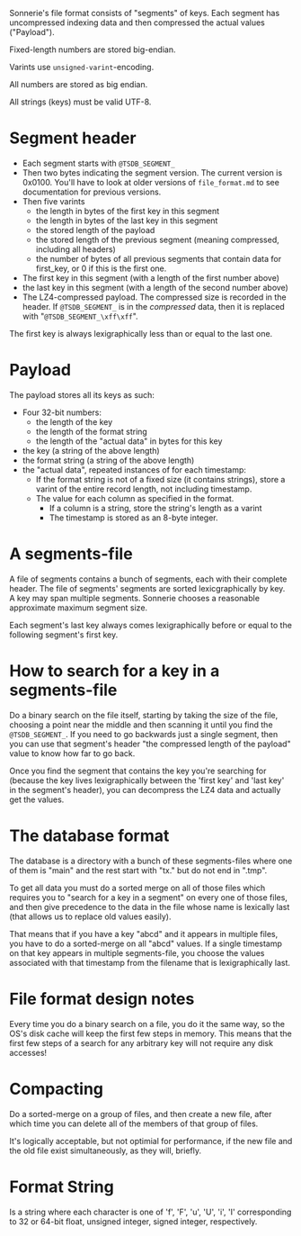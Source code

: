 Sonnerie's file format consists of "segments" of keys. Each segment has
uncompressed indexing data and then compressed the actual values ("Payload").

Fixed-length numbers are stored big-endian.

Varints use `unsigned-varint`-encoding.

All numbers are stored as big endian.

All strings (keys) must be valid UTF-8.

# Segment header

* Each segment starts with `@TSDB_SEGMENT_`
* Then two bytes indicating the segment version. The current version is 0x0100. You'll
have to look at older versions of `file_format.md` to see documentation for previous versions.
* Then five varints
  * the length in bytes of the first key in this segment
  * the length in bytes of the last key in this segment
  * the stored length of the payload
  * the stored length of the previous segment (meaning compressed, including all headers)
  * the number of bytes of all previous segments that contain data for first_key, or 0
  if this is the first one.
* The first key in this segment (with a length of the first number above)
* the last key in this segment (with a length of the second number above)
* The LZ4-compressed payload. The compressed size is recorded in the header.
If `@TSDB_SEGMENT_` is in the _compressed_ data, then it is replaced with "`@TSDB_SEGMENT_\xff\xff`".

The first key is always lexigraphically less than or equal to the last one.

# Payload
The payload stores all its keys as such:

* Four 32-bit numbers:
  * the length of the key
  * the length of the format string
  * the length of the "actual data" in bytes for this key
* the key (a string of the above length)
* the format string (a string of the above length)
* the "actual data", repeated instances of for each timestamp:
  * If the format string is not of a fixed size (it contains strings),
  store a varint of the entire record length, not including timestamp.
  * The value for each column as specified in the format.
    * If a column is a string, store the string's length as a varint
    * The timestamp is stored as an 8-byte integer.


# A segments-file
A file of segments contains a bunch of segments, each with their
complete header. The file of segments' segments are sorted lexicgraphically
by key. A key may span multiple segments. Sonnerie chooses a reasonable approximate
maximum segment size.

Each segment's last key always comes lexigraphically before or equal to
the following segment's first key.

# How to search for a key in a segments-file

Do a binary search on the file itself, starting by taking the size of the file,
choosing a point near the middle and then scanning it until you find
the `@TSDB_SEGMENT_`. If you need to go backwards just a single
segment, then you can use that segment's header "the compressed length of the payload"
value to know how far to go back.

Once you find the segment that contains the key you're searching for
(because the key lives lexigraphically between the 'first key' and 'last key'
in the segment's header), you can decompress the LZ4 data and actually
get the values.

# The database format
The database is a directory with a bunch of these segments-files where
one of them is "main" and the rest start with "tx." but do not end in ".tmp".

To get all data you must do a sorted merge on all of those files which
requires you to "search for a key in a segment" on every one of those files,
and then give precedence to the data in the file whose name
is lexically last (that allows us to replace old values easily).

That means that if you have a key "abcd" and it appears in multiple files,
you have to do a sorted-merge on all "abcd" values. If a single timestamp
on that key appears in multiple segments-file, you choose the values
associated with that timestamp from the filename that is lexigraphically last.

# File format design notes
Every time you do a binary search on a file, you do it the same way,
so the OS's disk cache will keep the first few steps in memory. This means
that the first few steps of a search for any arbitrary key will not require
any disk accesses!

# Compacting
Do a sorted-merge on a group of files, and then create a new file, after which
time you can delete all of the members of that group of files.

It's logically acceptable, but not optimial for performance, if the new file
and the old file exist simultaneously, as they will, briefly.

# Format String
Is a string where each character is one of 'f', 'F', 'u', 'U', 'i', 'I'
corresponding to 32 or 64-bit float, unsigned integer, signed integer, respectively.
